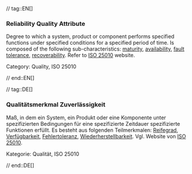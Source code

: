 // tag::EN[]
### Reliability Quality Attribute
Degree to which a system, product or component performs specified functions under specified conditions for a specified period of time.
Is composed of the following sub-characteristics: [maturity](#term-maturity-quality-attribute), [availability](#term-availability-quality-attribute), [fault tolerance](#term-fault-tolerance-quality-attribute), [recoverability](#term-recoverability-quality-attribute).
Refer to [ISO 25010](http://iso25000.com/index.php/en/iso-25000-standards/iso-25010) website.

Category: Quality, ISO 25010


// end::EN[]

// tag::DE[]
### Qualitätsmerkmal Zuverlässigkeit

Maß, in dem ein System, ein Produkt oder eine Komponente unter
spezifizierten Bedingungen für eine spezifizierte Zeitdauer
spezifizierte Funktionen erfüllt. Es besteht aus folgenden
Teilmerkmalen: [Reifegrad](#term-maturity-quality-attribute),
[Verfügbarkeit](#term-availability-quality-attribute), [Fehlertoleranz](#term-fault-tolerance-quality-attribute),
[Wiederherstellbarkeit](#term-recoverability-quality-attribute). Vgl. Website von [ISO
25010](http://iso25000.com/index.php/en/iso-25000-standards/iso-25010).

Kategorie: Qualität, ISO 25010



// end::DE[]


